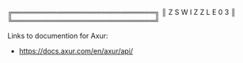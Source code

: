 ╔═════════════════════════════╗
║     Z S W I Z Z L E 0 3     ║
╚═════════════════════════════╝

Links to documention for Axur:
- https://docs.axur.com/en/axur/api/

